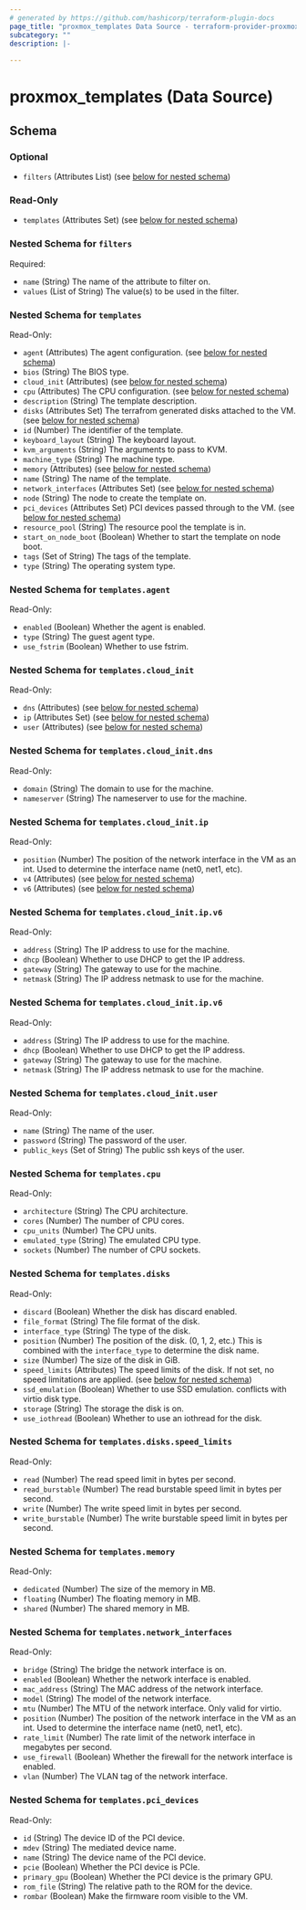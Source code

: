 ```yaml
---
# generated by https://github.com/hashicorp/terraform-plugin-docs
page_title: "proxmox_templates Data Source - terraform-provider-proxmox"
subcategory: ""
description: |-
  
---
```


# proxmox_templates (Data Source)





<!-- schema generated by tfplugindocs -->
## Schema

### Optional

- `filters` (Attributes List) (see [below for nested schema](#nestedatt--filters))

### Read-Only

- `templates` (Attributes Set) (see [below for nested schema](#nestedatt--templates))

<a id="nestedatt--filters"></a>
### Nested Schema for `filters`

Required:

- `name` (String) The name of the attribute to filter on.
- `values` (List of String) The value(s) to be used in the filter.


<a id="nestedatt--templates"></a>
### Nested Schema for `templates`

Read-Only:

- `agent` (Attributes) The agent configuration. (see [below for nested schema](#nestedatt--templates--agent))
- `bios` (String) The BIOS type.
- `cloud_init` (Attributes) (see [below for nested schema](#nestedatt--templates--cloud_init))
- `cpu` (Attributes) The CPU configuration. (see [below for nested schema](#nestedatt--templates--cpu))
- `description` (String) The template description.
- `disks` (Attributes Set) The terrafrom generated disks attached to the VM. (see [below for nested schema](#nestedatt--templates--disks))
- `id` (Number) The identifier of the template.
- `keyboard_layout` (String) The keyboard layout.
- `kvm_arguments` (String) The arguments to pass to KVM.
- `machine_type` (String) The machine type.
- `memory` (Attributes) (see [below for nested schema](#nestedatt--templates--memory))
- `name` (String) The name of the template.
- `network_interfaces` (Attributes Set) (see [below for nested schema](#nestedatt--templates--network_interfaces))
- `node` (String) The node to create the template on.
- `pci_devices` (Attributes Set) PCI devices passed through to the VM. (see [below for nested schema](#nestedatt--templates--pci_devices))
- `resource_pool` (String) The resource pool the template is in.
- `start_on_node_boot` (Boolean) Whether to start the template on node boot.
- `tags` (Set of String) The tags of the template.
- `type` (String) The operating system type.

<a id="nestedatt--templates--agent"></a>
### Nested Schema for `templates.agent`

Read-Only:

- `enabled` (Boolean) Whether the agent is enabled.
- `type` (String) The guest agent type.
- `use_fstrim` (Boolean) Whether to use fstrim.


<a id="nestedatt--templates--cloud_init"></a>
### Nested Schema for `templates.cloud_init`

Read-Only:

- `dns` (Attributes) (see [below for nested schema](#nestedatt--templates--cloud_init--dns))
- `ip` (Attributes Set) (see [below for nested schema](#nestedatt--templates--cloud_init--ip))
- `user` (Attributes) (see [below for nested schema](#nestedatt--templates--cloud_init--user))

<a id="nestedatt--templates--cloud_init--dns"></a>
### Nested Schema for `templates.cloud_init.dns`

Read-Only:

- `domain` (String) The domain to use for the machine.
- `nameserver` (String) The nameserver to use for the machine.


<a id="nestedatt--templates--cloud_init--ip"></a>
### Nested Schema for `templates.cloud_init.ip`

Read-Only:

- `position` (Number) The position of the network interface in the VM as an int. Used to determine the interface name (net0, net1, etc).
- `v4` (Attributes) (see [below for nested schema](#nestedatt--templates--cloud_init--ip--v4))
- `v6` (Attributes) (see [below for nested schema](#nestedatt--templates--cloud_init--ip--v6))

<a id="nestedatt--templates--cloud_init--ip--v4"></a>
### Nested Schema for `templates.cloud_init.ip.v6`

Read-Only:

- `address` (String) The IP address to use for the machine.
- `dhcp` (Boolean) Whether to use DHCP to get the IP address.
- `gateway` (String) The gateway to use for the machine.
- `netmask` (String) The IP address netmask to use for the machine.


<a id="nestedatt--templates--cloud_init--ip--v6"></a>
### Nested Schema for `templates.cloud_init.ip.v6`

Read-Only:

- `address` (String) The IP address to use for the machine.
- `dhcp` (Boolean) Whether to use DHCP to get the IP address.
- `gateway` (String) The gateway to use for the machine.
- `netmask` (String) The IP address netmask to use for the machine.



<a id="nestedatt--templates--cloud_init--user"></a>
### Nested Schema for `templates.cloud_init.user`

Read-Only:

- `name` (String) The name of the user.
- `password` (String) The password of the user.
- `public_keys` (Set of String) The public ssh keys of the user.



<a id="nestedatt--templates--cpu"></a>
### Nested Schema for `templates.cpu`

Read-Only:

- `architecture` (String) The CPU architecture.
- `cores` (Number) The number of CPU cores.
- `cpu_units` (Number) The CPU units.
- `emulated_type` (String) The emulated CPU type.
- `sockets` (Number) The number of CPU sockets.


<a id="nestedatt--templates--disks"></a>
### Nested Schema for `templates.disks`

Read-Only:

- `discard` (Boolean) Whether the disk has discard enabled.
- `file_format` (String) The file format of the disk.
- `interface_type` (String) The type of the disk.
- `position` (Number) The position of the disk. (0, 1, 2, etc.) This is combined with the `interface_type` to determine the disk name.
- `size` (Number) The size of the disk in GiB.
- `speed_limits` (Attributes) The speed limits of the disk. If not set, no speed limitations are applied. (see [below for nested schema](#nestedatt--templates--disks--speed_limits))
- `ssd_emulation` (Boolean) Whether to use SSD emulation. conflicts with virtio disk type.
- `storage` (String) The storage the disk is on.
- `use_iothread` (Boolean) Whether to use an iothread for the disk.

<a id="nestedatt--templates--disks--speed_limits"></a>
### Nested Schema for `templates.disks.speed_limits`

Read-Only:

- `read` (Number) The read speed limit in bytes per second.
- `read_burstable` (Number) The read burstable speed limit in bytes per second.
- `write` (Number) The write speed limit in bytes per second.
- `write_burstable` (Number) The write burstable speed limit in bytes per second.



<a id="nestedatt--templates--memory"></a>
### Nested Schema for `templates.memory`

Read-Only:

- `dedicated` (Number) The size of the memory in MB.
- `floating` (Number) The floating memory in MB.
- `shared` (Number) The shared memory in MB.


<a id="nestedatt--templates--network_interfaces"></a>
### Nested Schema for `templates.network_interfaces`

Read-Only:

- `bridge` (String) The bridge the network interface is on.
- `enabled` (Boolean) Whether the network interface is enabled.
- `mac_address` (String) The MAC address of the network interface.
- `model` (String) The model of the network interface.
- `mtu` (Number) The MTU of the network interface. Only valid for virtio.
- `position` (Number) The position of the network interface in the VM as an int. Used to determine the interface name (net0, net1, etc).
- `rate_limit` (Number) The rate limit of the network interface in megabytes per second.
- `use_firewall` (Boolean) Whether the firewall for the network interface is enabled.
- `vlan` (Number) The VLAN tag of the network interface.


<a id="nestedatt--templates--pci_devices"></a>
### Nested Schema for `templates.pci_devices`

Read-Only:

- `id` (String) The device ID of the PCI device.
- `mdev` (String) The mediated device name.
- `name` (String) The device name of the PCI device.
- `pcie` (Boolean) Whether the PCI device is PCIe.
- `primary_gpu` (Boolean) Whether the PCI device is the primary GPU.
- `rom_file` (String) The relative path to the ROM for the device.
- `rombar` (Boolean) Make the firmware room visible to the VM.


